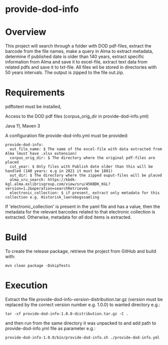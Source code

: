 # provide-dod-info

# Overview
This project will search through a folder with DOD pdf-files, extract the barcode from the file names,
make a query in Alma to extract metadata, determine if published date is older than 140 years, extract specific
information from Alma and save it to excel-file, extract text data from related pdfs and save it to txt-file.
All files wil be stored in directories with 50 years intervals.
The output is zipped to the file out.zip.



# Requirements
pdftotext must be installed,

Access to the DOD pdf files (corpus_orig_dir in provide-dod-info.yml)

Java 11, Maven 3

A configuration file provide-dod-info.yml must be provided: 
```
provide-dod-info:
  out_file_name: $ The name of the excel-file with data extracted from Alma (must have .xlsx extension) 
  corpus_orig_dir: $ The directory where the original pdf-files are placed
  cut_year: $ Only files with Publish date older than this will be handled (140 years: e.g in 2021 it must be 1881)
  out_dir: $ The directory where the zipped ouput-files will be placed
  alma_sru_search: https://kbdk-kgl.alma.exlibrisgroup.com/view/sru/45KBDK_KGL?version=1.2&operation=searchRetrieve&
  electronic_collection: $ if present, extract only metadata for this collection e.g. Historisk_laerebogssamling
```
If 'electronic_collection' is present in the yaml file and has a value, then the metadata for the relevant barcodes
related to that electronic collection is extracted. Otherwise, metadata for _all_ dod items is extracted.
# Build
To create the release package, retrieve the project from GitHub and build with:
```
mvn clean package -DskipTests
```
# Execution
Extract the file provide-dod-info-*version*-distribution.tar.gz (*version* must be replaced by the correct version number e.g. 1.0.0)
to wanted directory e.g.:
```
tar -xf provide-dod-info-1.0.0-distribution.tar.gz -C .
```
and then run from the same directory it was unpacked to and add path to provide-dod-info.yml file as parameter e.g.:
```
provide-dod-info-1.0.0/bin/provide-dod-info.sh ./provide-dod-info.yml
```


